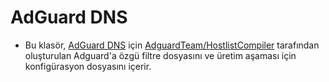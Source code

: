 # AdGuard DNS  
  
- Bu klasör, [AdGuard DNS](https://adguard-dns.io) için [AdguardTeam/HostlistCompiler](https://github.com/AdguardTeam/HostlistCompiler) tarafından oluşturulan Adguard'a özgü filtre dosyasını ve üretim aşaması için konfigürasyon dosyasını içerir.  
  
